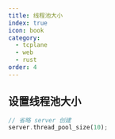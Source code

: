 ```yaml
---
title: 线程池大小
index: true
icon: book
category:
  - tcplane
  - web
  - rust
order: 4
---
```


## 设置线程池大小

```rust
// 省略 server 创建
server.thread_pool_size(10);
```

<Bottom />
